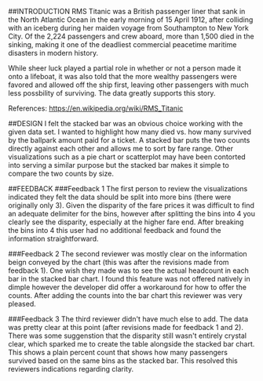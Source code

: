 ##INTRODUCTION
RMS Titanic was a British passenger liner that sank in the North Atlantic Ocean in the early morning of 15 April 1912, after colliding with an iceberg during her maiden voyage from Southampton to New York City. Of the 2,224 passengers and crew aboard, more than 1,500 died in the sinking, making it one of the deadliest commercial peacetime maritime disasters in modern history.

While sheer luck played a partial role in whether or not a person made it onto a lifeboat, it was also told that the more wealthy passengers were favored and allowed off the ship first, leaving other passengers with much less possbility of surviving. The data greatly supports this story.


References:
https://en.wikipedia.org/wiki/RMS_Titanic


##DESIGN
I felt the stacked bar was an obvious choice working with the given data set. I wanted to highlight how many died vs. how many survived by the ballpark amount paid for a ticket. A stacked bar puts the two counts directly against each other and allows me to sort by fare range. Other visualizations such as a pie chart or scatterplot may have been contorted into serving a similar purpose but the stacked bar makes it simple to compare the two counts by size.


##FEEDBACK
###Feedback 1
The first person to review the visualizations indicated they felt the data should be split into more bins (there were originally only 3). Given the disparity of the fare prices it was difficult to find an adequate delimiter for the bins, however after splitting the bins into 4 you clearly see the disparity, especially at the higher fare end. After breaking the bins into 4 this user had no additional feedback and found the information straightforward.

###Feedback 2
The second reviewer was mostly clear on the information beign conveyed by the chart (this was after the revisions made from feedback 1). One wish they made was to see the actual headcount in each bar in the stacked bar chart. I found this feature was not offered natively in dimple however the developer did offer a workaround for how to offer the counts. After adding the counts into the bar chart this reviewer was very pleased.

###Feedback 3
The third reviewer didn't have much else to add. The data was pretty clear at this point (after revisions made for feedback 1 and 2). There was some suggenstion that the disparity still wasn't entirely crystal clear, which sparked me to create the table alongside the stacked bar chart. This shows a plain percent count that shows how many passengers survived based on the same bins as the stacked bar. This resolved this reviewers indications regarding clarity.
